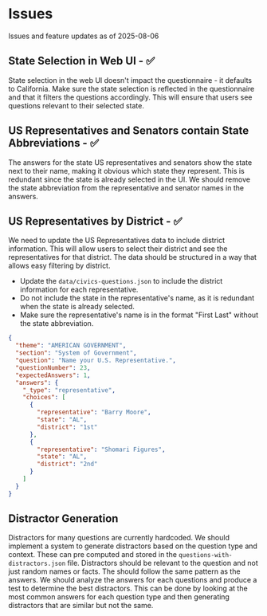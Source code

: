 # Issues

Issues and feature updates as of 2025-08-06

## State Selection in Web UI - ✅ 

State selection in the web UI doesn't impact the questionnaire - it defaults to California. Make sure the state selection is reflected in the questionnaire and that it filters the questions accordingly. This will ensure that users see questions relevant to their selected state.

## US Representatives and Senators contain State Abbreviations - ✅

The answers for the state US representatives and senators show the state next to their name, making it obvious which state they represent. This is redundant since the state is already selected in the UI. We should remove the state abbreviation from the representative and senator names in the answers.


## US Representatives by District - ✅

We need to update the US Representatives data to include district information. This will allow users to select their district and see the representatives for that district. The data should be structured in a way that allows easy filtering by district.
- Update the `data/civics-questions.json` to include the district information for each representative.
- Do not include the state in the representative's name, as it is redundant when the state is already selected.
- Make sure the representative's name is in the format "First Last" without the state abbreviation.

```json
{
  "theme": "AMERICAN GOVERNMENT",
  "section": "System of Government",
  "question": "Name your U.S. Representative.",
  "questionNumber": 23,
  "expectedAnswers": 1,
  "answers": {
    "_type": "representative",
    "choices": [
      {
        "representative": "Barry Moore",
        "state": "AL",
        "district": "1st"
      },
      {
        "representative": "Shomari Figures",
        "state": "AL",
        "district": "2nd"
      }
    ]
  }
}
```

## Distractor Generation

Distractors for many questions are currently hardcoded. We should implement a system to generate distractors based on the question type and context. These can pre computed and stored in the `questions-with-distractors.json` file. Distractors should be relevant to the question and not just random names or facts. The should follow the same pattern as the answers. We should analyze the answers for each questions and produce a test to determine the best distractors. This can be done by looking at the most common answers for each question type and then generating distractors that are similar but not the same.